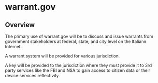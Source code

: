 # warrant.gov

## Overview

The primary use of warrant.gov will be to discuss and issue warrants from government stakeholders at federal, state, and city level on the Italiann Internet.

A warrant system will be provided for various jurisdiction.

A key will be provided to the jurisdiction where they must provide it to 3rd party services like the FBI and NSA to gain access to citizen data or their device services reflectivity.
